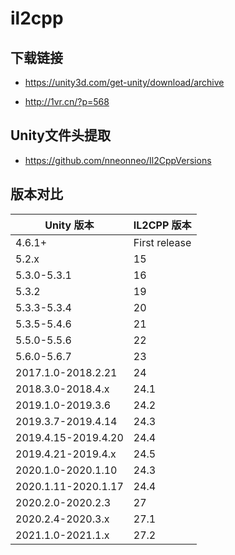 # il2cpp

## 下载链接

- https://unity3d.com/get-unity/download/archive

- http://1vr.cn/?p=568

## Unity文件头提取

- https://github.com/nneonneo/Il2CppVersions

## 版本对比

Unity 版本 | IL2CPP 版本
--- | ---
4.6.1+ | First release
5.2.x | 15
5.3.0-5.3.1 | 16
5.3.2 | 19
5.3.3-5.3.4 | 20
5.3.5-5.4.6 | 21
5.5.0-5.5.6 | 22
5.6.0-5.6.7 | 23
2017.1.0-2018.2.21 | 24
2018.3.0-2018.4.x | 24.1
2019.1.0-2019.3.6 | 24.2
2019.3.7-2019.4.14 | 24.3
2019.4.15-2019.4.20 | 24.4
2019.4.21-2019.4.x | 24.5
2020.1.0-2020.1.10 | 24.3
2020.1.11-2020.1.17 | 24.4
2020.2.0-2020.2.3 | 27
2020.2.4-2020.3.x | 27.1
2021.1.0-2021.1.x | 27.2

